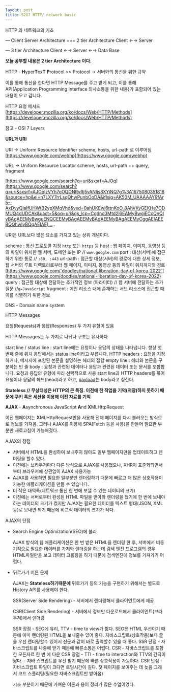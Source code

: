 ```yaml
---
layout: post
title: S2U7 HTTP/ network basic
---
```


HTTP 와 네트워크의 기초

— Client Server Architecture === 2 tier Architecture
Client ←→ Server

— 3 tier Architecture
Client ←→ Server ←→ Data Base

**오늘 공부할 내용은 2 tier Architecture 이다.**

HTTP - **H**yper**T**ex**T** **P**rotocol >> Protocol → 서버와의 통신을 위한 규약

이를 통해 통신을 한다면 HTTP Message를 주고 받게 되고, 이를 통해 API(Application Programming Interface 의사소통을 위한 내용)가 포함되어 있는 내용이 오고 갑니다.

HTTP 요청 메서드
[https://developer.mozilla.org/ko/docs/Web/HTTP/Methods](https://developer.mozilla.org/ko/docs/Web/HTTP/Methods)

참고 - OSI 7 Layers

**URL과 URI**

URI → Uniform Resource Identifier
scheme, hosts, url-path 로 이루어짐
[https://www.google.com/webhp](https://www.google.com/webhp)

URL → Uniform Resource Locator
scheme, hosts, url-path ++ query, fragment

[https://www.google.com/search?q=uri&sxsrf=AJOq](https://www.google.com/search?q=uri&sxsrf=AJOqlzVYh7oOQONRvRj5yANIjs8XYiNQ7g%3A1675080351818&source=hp&ei=n7LXY7rrLsqQhwPunbOoDA&iflsig=AK50M_UAAAAAY9fAr5--AxDvyQIaIfUHWtB2ypXMqVhd&ved=0ahUKEwj6ttnKoO_8AhVKyGEKHe7ODMUQ4dUDCAk&uact=5&oq=uri&gs_lcp=Cgdnd3Mtd2l6EAMyBwgjECcQnQIyBAgAEEMyBwguENQCEEMyBAgAEEMyBAgAEEMyBAgAEEMyCggAEIAEEBQQhwIyBQgAEIAE)…..

URI은 URL보다 많은 요소를 가지고 있는 상위  개념이다.

scheme : 통신 프로토콜 지정 `http` 또는 `https` 등
host : 웹 페이지, 이미지, 동영상 등의 파일이 위치한 웹 서버, 도메인 또는 IP // `www.google.com`
port : 대상(서버)에 접근하기 위한 통로 // `:80, :443`
url-path : 접근할 대상(서버)의 경로에 대한 상세 정보, 웹 서버의 루트 디렉토리로부터 웹 페이지, 이미지, 동영상 등의 파일이 위치까지의 경로[https://www.google.com/`doodles/national-liberation-day-of-korea-2022`](https://www.google.com/doodles/national-liberation-day-of-korea-2022)
query : 접근할 대상에 전달하는 추가적인 정보 (파라미터) // 웹 서버에 전달하는 추가 질문 //`q=JavaScript`
fragment : 메인 리소스 내에 존재하는 서브 리소스에 접근할 때 이를 식별하기 위한 정보

DNS - Domain name system

HTTP Messages

요청(Requests)과 응답(Responses) 두 가지 유형이 있음

HTTP Messages는 두 가지로 나뉘나 구조는 유사하다

start line / status line : start line에는 요청이나 응답의 상태를 나타냅니다. 항상 첫 번째 줄에 위치
응답에서는 status line이라고 부릅니다.
HTTP headers : 요청을 지정하거나, 메시지에 포함된 본문을 설명하는 헤더의 집합
empty line : 헤더와 본문을 구분하는 빈 줄
body : 요청과 관련된 데이터나 응답과 관련된 데이터 또는 문서를 포함합니다. 요청과 응답의 유형에 따라 선택적으로 사용
start line과 HTTP headers를 묶어 요청이나 응답의 헤드(head)라고 하고, [payload](https://ko.wikipedia.org/wiki/%ED%8E%98%EC%9D%B4%EB%A1%9C%EB%93%9C_(%EC%BB%B4%ED%93%A8%ED%8C%85))는 body라고 칭한다.

****Stateless // 무상태성은 HTTP의 큰 특징. 이전에 한 작업을 기억(저장)하지 못하기 때문에 쿠키 혹은 세션을 이용해 이전 자료를 기억****

**AJAX** - **A**synchronous **J**avaScript **A**nd **X**MLHttpRequest

이전 웹페이지는 **X**MLHttpRequest만을 사용해 전체 페이지를 다시 불러오는 방식으로 정보를 가져옴.
그러나 AJAX를 이용해 SPA(Fetch 등을 사용)을 만들어 필요한 부분만 새로고침이 가능해졌다.

AJAX의 장점

- 서버에서 HTML을 완성하여 보내주지 않아도 일부 웹페이지만을 업데이트하고 렌더링을 할수 있다.
- 이전에는 브라우저마다 다른 방식으로 AJAX를 사용했으나, XHR이 표준화되면서부터 브라우저에 상관없이 AJAX 사용가능
- AJAX를 사용하면 필요한 일부분만 렌더링하기 때문에 빠르고 더 많은 상호작용이 가능한 애플리케이션을 만들 수 있습니다.
- 더 작은 대역폭(네트워크 통신 한 번에 보낼 수 있는 데이터의 크기)
- 이전에는 서버로부터 완성된 HTML 파일을 받아와 렌더링을 했기에 한 번에 보내야 하는 데이터의 크기가 컸지만 AJAX는 필요한 데이터를 텍스트 형태(JSON, XML 등)로 보내면 되기 때문에 비교적 데이터의 크기가 작다.

AJAX의 단점

- Search Engine Optimization(SEO)에 불리
    
    AJAX 방식의 웹 애플리케이션은 한 번 받은 HTML을 렌더링 한 후, 서버에서 비동기적으로 필요한 데이터를 가져와 렌더링을 하는데 검색 엔진 프로그램의 경우 HTML파일만을 보고 데이터 크롤링을 하기 때문에 검색엔진에 정보를 가져가기 어렵다.
    
- 뒤로가기 버튼 문제
    
    AJAX는 ****Stateless하기때문에**** 뒤로가기 등의 기능을 구현하기 위해서는 별도로 History API를 사용해야 한다.
    
    SSR(Server Side Rendering) - 서버에서 렌더링해서 클라이언트에게 제공
    
    CSR(Client Side Rendering) - 서버에서 정보만 다운로드해서 클라이언트(브라우저)에서 렌더링
    
    SSR 장점 - SEO에 유리, TTV - time to view가 짧다.
    SEO은 HTML 우선이기 때문에 이미 랜더링된 HTML을 보내줄수 있어 좋다.
    자바스크립트(상호작용)보다 글을 우선 랜더링할수 있어서 신문과 같이 바로 출력할수 있을 때 좋다.
    SSR 단점 - 자바스크립트를 나중에 받기 때문에 빠른소통은 어렵다.
    CSR - 자바스크립트를 포함한 모든자료 한 번 에 다운
    CSR 장점 - TTI - time to interaction와 TTV의 간극이 짧다. - 자바 스크립트를 우선 받기 때문에 빠른 상호작용이 가능하다.
    CSR 단점 - 자바스크립트 파일이 크다면 로딩시간이 길다.
    첫 페이지를 보여주는 데 늦음 그래서 코드 스플리팅(필요한 자바스크립트만 받아옴)
    
    기초 부분이기 때문에 가벼운 이론과 용어 정리가 많은 수업이었다.

